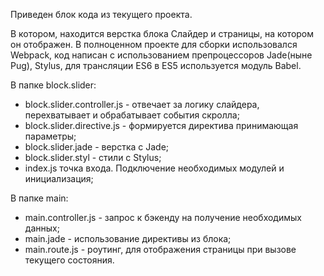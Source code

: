 Приведен блок кода из текущего проекта.

В котором, находится верстка блока Слайдер и страницы, на котором он отображен.
В полноценном проекте для сборки использовался Webpack, код написан с использованием препроцессоров Jade(ныне Pug), Stylus, 
для трансляции ES6 в ES5 используется модуль Babel.

В папке block.slider:
- block.slider.controller.js - отвечает за логику слайдера, перехватывает и обрабатывает события скролла;
- block.slider.directive.js - формируется директива принимающая параметры;
- block.slider.jade - верстка с Jade;
- block.slider.styl - стили с Stylus;
- index.js точка входа. Подключение необходимых модулей и инициализация;

В папке main:
- main.controller.js - запрос к бэкенду на получение необходимых данных;
- main.jade - использование директивы из блока;
- main.route.js - роутинг, для отображения страницы при вызове текущего состояния.

